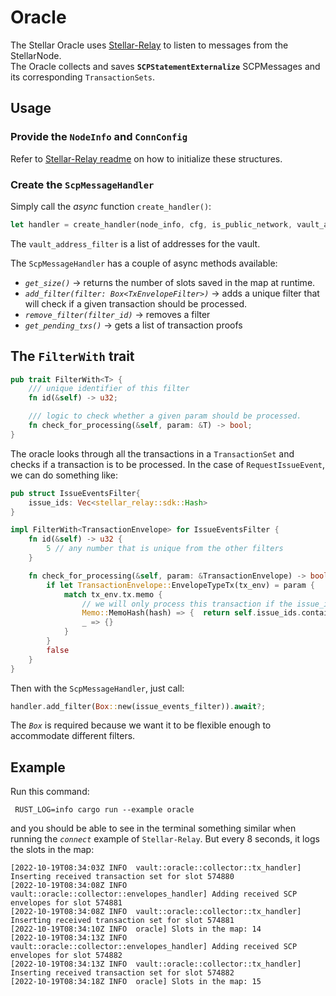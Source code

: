 # Oracle

The Stellar Oracle uses [Stellar-Relay](../../../stellar-relay) to listen to messages from the StellarNode.  
The Oracle collects and saves **`SCPStatementExternalize`** SCPMessages and its corresponding `TransactionSets`.

## Usage

### Provide the `NodeInfo` and `ConnConfig` 
Refer to [Stellar-Relay readme](../../../stellar-relay/README.md) on how to initialize these structures.

### Create the `ScpMessageHandler`
Simply call the _async_ function `create_handler()`:
```rust
let handler = create_handler(node_info, cfg, is_public_network, vault_addresses_filter).await?;
```
The `vault_address_filter` is a list of addresses for the vault.

The `ScpMessageHandler` has a couple of async methods available:
* _`get_size()`_ -> returns the number of slots saved in the map at runtime.
* _`add_filter(filter: Box<TxEnvelopeFilter>)`_ -> adds a unique filter that will check if a given transaction should be processed.
* _`remove_filter(filter_id)`_ -> removes a filter
* _`get_pending_txs()`_ -> gets a list of transaction proofs

## The `FilterWith` trait
```rust
pub trait FilterWith<T> {
    /// unique identifier of this filter
    fn id(&self) -> u32;

    /// logic to check whether a given param should be processed.
    fn check_for_processing(&self, param: &T) -> bool;
}
```
The oracle looks through all the transactions in a `TransactionSet` and checks if a transaction is to be processed.
In the case of `RequestIssueEvent`, we can do something like:
```rust
pub struct IssueEventsFilter{
    issue_ids: Vec<stellar_relay::sdk::Hash>
}

impl FilterWith<TransactionEnvelope> for IssueEventsFilter {
    fn id(&self) -> u32 {
        5 // any number that is unique from the other filters
    }

    fn check_for_processing(&self, param: &TransactionEnvelope) -> bool {
        if let TransactionEnvelope::EnvelopeTypeTx(tx_env) = param {
            match tx_env.tx.memo {
                // we will only process this transaction if the issue_id is in the list.
                Memo::MemoHash(hash) => {  return self.issue_ids.contains(&hash); }
                _ => {}
            }
        }
        false
    }
}
```
Then with the `ScpMessageHandler`, just call:
```rust
handler.add_filter(Box::new(issue_events_filter)).await?;
```
The _`Box`_ is required because we want it to be flexible enough to accommodate different filters.

## Example
Run this command:
```
 RUST_LOG=info cargo run --example oracle
```
and you should be able to see in the terminal something similar when running the _`connect`_ example of `Stellar-Relay`.
But every 8 seconds, it logs the slots in the map:
```
[2022-10-19T08:34:03Z INFO  vault::oracle::collector::tx_handler] Inserting received transaction set for slot 574880
[2022-10-19T08:34:08Z INFO  vault::oracle::collector::envelopes_handler] Adding received SCP envelopes for slot 574881
[2022-10-19T08:34:08Z INFO  vault::oracle::collector::tx_handler] Inserting received transaction set for slot 574881
[2022-10-19T08:34:10Z INFO  oracle] Slots in the map: 14
[2022-10-19T08:34:13Z INFO  vault::oracle::collector::envelopes_handler] Adding received SCP envelopes for slot 574882
[2022-10-19T08:34:13Z INFO  vault::oracle::collector::tx_handler] Inserting received transaction set for slot 574882
[2022-10-19T08:34:18Z INFO  oracle] Slots in the map: 15
```